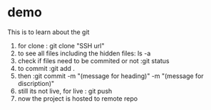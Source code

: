 # demo
This is to learn about the git
1.  for clone : git clone "SSH url"
2.  to see all files including the hidden files: ls -a
3.  check if files need to be commited or not :git status
4.  to commit :git add .
5.  then :git commit -m "(message for heading)" -m "(message for discription)"
6.  still its not live, for live : git push
7.  now the project is hosted to remote repo
